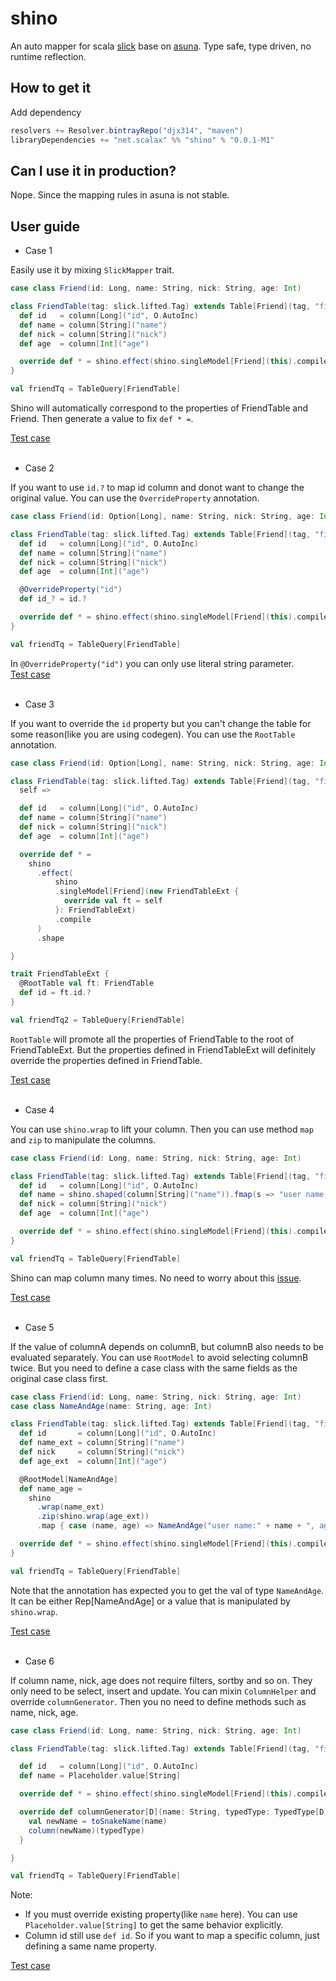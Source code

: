 # shino

An auto mapper for scala [slick](https://github.com/slick/slick) base on [asuna](https://github.com/scalax/asuna). Type safe, type driven, no runtime reflection.

How to get it
-------------

Add dependency

```scala
resolvers += Resolver.bintrayRepo("djx314", "maven")
libraryDependencies += "net.scalax" %% "shino" % "0.0.1-M1"
```

Can I use it in production?
-------------
Nope. Since the mapping rules in asuna is not stable.

User guide
-------------

- Case 1  

Easily use it by mixing `SlickMapper` trait.

```scala
case class Friend(id: Long, name: String, nick: String, age: Int)

class FriendTable(tag: slick.lifted.Tag) extends Table[Friend](tag, "firend") with SlickMapper {
  def id   = column[Long]("id", O.AutoInc)
  def name = column[String]("name")
  def nick = column[String]("nick")
  def age  = column[Int]("age")

  override def * = shino.effect(shino.singleModel[Friend](this).compile).shape
}

val friendTq = TableQuery[FriendTable]
```

Shino will automatically correspond to the properties of FriendTable and Friend. Then generate a value to fix `def * =`.

[Test case](https://github.com/scalax/shino/blob/master/src/test/scala/net/scalax/shino/test/Test01.scala)
&nbsp;  
&nbsp;  

- Case 2  

If you want to use `id.?` to map id column and donot want to change the original value. You can use the `OverrideProperty` annotation.

```scala
case class Friend(id: Option[Long], name: String, nick: String, age: Int)

class FriendTable(tag: slick.lifted.Tag) extends Table[Friend](tag, "firend") with SlickMapper {
  def id   = column[Long]("id", O.AutoInc)
  def name = column[String]("name")
  def nick = column[String]("nick")
  def age  = column[Int]("age")

  @OverrideProperty("id")
  def id_? = id.?

  override def * = shino.effect(shino.singleModel[Friend](this).compile).shape
}

val friendTq = TableQuery[FriendTable]
```

In `@OverrideProperty("id")` you can only use literal string parameter.  
[Test case](https://github.com/scalax/shino/blob/master/src/test/scala/net/scalax/shino/test/Test02.scala)
&nbsp;  
&nbsp;  

- Case 3  

If you want to override the `id` property but you can't change the table for some reason(like you are using codegen). You can use the `RootTable` annotation.

```scala
case class Friend(id: Option[Long], name: String, nick: String, age: Int)

class FriendTable(tag: slick.lifted.Tag) extends Table[Friend](tag, "firend") with SlickMapper {
  self =>

  def id   = column[Long]("id", O.AutoInc)
  def name = column[String]("name")
  def nick = column[String]("nick")
  def age  = column[Int]("age")

  override def * =
    shino
      .effect(
          shino
          .singleModel[Friend](new FriendTableExt {
            override val ft = self
          }: FriendTableExt)
          .compile
      )
      .shape

}

trait FriendTableExt {
  @RootTable val ft: FriendTable
  def id = ft.id.?
}

val friendTq2 = TableQuery[FriendTable]
```

`RootTable` will promote all the properties of FriendTable to the root of FriendTableExt. But the properties defined in FriendTableExt will definitely override the properties defined in FriendTable.

[Test case](https://github.com/scalax/shino/blob/master/src/test/scala/net/scalax/shino/test/Test03.scala)
&nbsp;  
&nbsp;  

- Case 4  

You can use `shino.wrap` to lift your column. Then you can use method `map` and `zip` to manipulate the columns.

```scala
case class Friend(id: Long, name: String, nick: String, age: Int)

class FriendTable(tag: slick.lifted.Tag) extends Table[Friend](tag, "firend") with SlickMapper {
  def id   = column[Long]("id", O.AutoInc)
  def name = shino.shaped(column[String]("name")).fmap(s => "user name:" + s)(t => t)
  def nick = column[String]("nick")
  def age  = column[Int]("age")

  override def * = shino.effect(shino.singleModel[Friend](this).compile).shape
}

val friendTq = TableQuery[FriendTable]
```
Shino can map column many times. No need to worry about this [issue](https://github.com/slick/slick/issues/1894).

[Test case](https://github.com/scalax/shino/blob/master/src/test/scala/net/scalax/shino/test/Test04.scala)
&nbsp;  
&nbsp;  

- Case 5  

If the value of columnA depends on columnB, but columnB also needs to be evaluated separately. You can use `RootModel` to avoid selecting columnB twice. But you need to define a case class with the same fields as the original case class first.

```scala
case class Friend(id: Long, name: String, nick: String, age: Int)
case class NameAndAge(name: String, age: Int)

class FriendTable(tag: slick.lifted.Tag) extends Table[Friend](tag, "firend") with SlickMapper {
  def id       = column[Long]("id", O.AutoInc)
  def name_ext = column[String]("name")
  def nick     = column[String]("nick")
  def age_ext  = column[Int]("age")

  @RootModel[NameAndAge]
  def name_age =
    shino
      .wrap(name_ext)
      .zip(shino.wrap(age_ext))
      .map { case (name, age) => NameAndAge("user name:" + name + ", age:" + age, age) }(t => Option((t.name, t.age)))

  override def * = shino.effect(shino.singleModel[Friend](this).compile).shape
}

val friendTq = TableQuery[FriendTable]
```

Note that the annotation has expected you to get the val of type `NameAndAge`. It can be either Rep[NameAndAge] or a value that is manipulated by `shino.wrap`.

[Test case](https://github.com/scalax/shino/blob/master/src/test/scala/net/scalax/shino/test/Test05.scala)
&nbsp;  
&nbsp;  

- Case 6  

If column name, nick, age does not require filters, sortby and so on. They only need to be select, insert and update. You can mixin `ColumnHelper` and override `columnGenerator`. Then you no need to define methods such as name, nick, age.

```scala
case class Friend(id: Long, name: String, nick: String, age: Int)

class FriendTable(tag: slick.lifted.Tag) extends Table[Friend](tag, "firend") with SlickMapper with ColumnHelper {

  def id   = column[Long]("id", O.AutoInc)
  def name = Placeholder.value[String]

  override def * = shino.effect(shino.singleModel[Friend](this).compile).shape

  override def columnGenerator[D](name: String, typedType: TypedType[D]): Rep[D] = {
    val newName = toSnakeName(name)
    column(newName)(typedType)
  }

}

val friendTq = TableQuery[FriendTable]
```

Note:
- If you must override existing property(like `name` here). You can use `Placeholder.value[String]` to get the same behavior explicitly.
- Column id still use `def id`. So if you want to map a specific column, just defining a same name property.

[Test case](https://github.com/scalax/shino/blob/master/src/test/scala/net/scalax/shino/test/Test06.scala)
